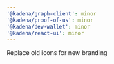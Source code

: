 ```yaml
---
'@kadena/graph-client': minor
'@kadena/proof-of-us': minor
'@kadena/dev-wallet': minor
'@kadena/react-ui': minor
---
```


Replace old icons for new branding
